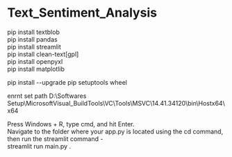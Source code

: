 # Text_Sentiment_Analysis


pip install textblob<br/>
pip install pandas<br/>
pip install streamlit<br/>
pip install clean-text[gpl]<br/>
pip install openpyxl <br/>
pip install matplotlib<br/>


pip install --upgrade pip setuptools wheel

enrnt set path
D:\Softwares Setup\MicrosoftVisual_BuildTools\VC\Tools\MSVC\14.41.34120\bin\Hostx64\x64


Press Windows + R, type cmd, and hit Enter.<br/>
Navigate to the folder where your app.py is located using the cd command, then run the streamlit command -  <br/>
streamlit run main.py
.
